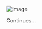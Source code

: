 ![image](https://user-images.githubusercontent.com/94309613/189910697-312c8f89-1458-4cdd-accd-8e9984203b5e.png)

Continues...
